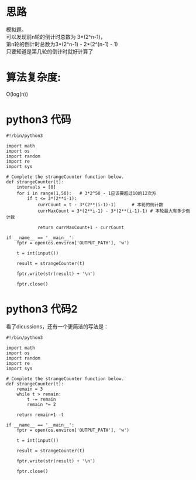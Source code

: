 # 思路

模拟题。  
可以发现前n轮的倒计时总数为 3*(2^n-1)，  
第n轮的倒计时总数为3*(2^n-1) - 2*(2^(n-1) - 1)  
只要知道是第几轮的倒计时就好计算了

# 算法复杂度: 
O(log(n))

# python3 代码
```
#!/bin/python3

import math
import os
import random
import re
import sys

# Complete the strangeCounter function below.
def strangeCounter(t):
    intervals = [0]
    for i in range(1,50):   # 3*2^50 - 1应该要超过10的12次方
        if t <= 3*(2**i-1):
            currCount = t - 3*(2**(i-1)-1)      # 本轮的倒计数
            currMaxCount = 3*(2**i-1) - 3*(2**(i-1)-1) # 本轮最大有多少倒计数

            return currMaxCount+1 - currCount

if __name__ == '__main__':
    fptr = open(os.environ['OUTPUT_PATH'], 'w')

    t = int(input())

    result = strangeCounter(t)

    fptr.write(str(result) + '\n')

    fptr.close()

```

# python3 代码2
看了dicussions，还有一个更简洁的写法是：
```
#!/bin/python3

import math
import os
import random
import re
import sys

# Complete the strangeCounter function below.
def strangeCounter(t):
    remain = 3
    while t > remain:
        t -= remain
        remain *= 2

    return remain+1 -t

if __name__ == '__main__':
    fptr = open(os.environ['OUTPUT_PATH'], 'w')

    t = int(input())

    result = strangeCounter(t)

    fptr.write(str(result) + '\n')

    fptr.close()

```